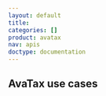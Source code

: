 ```yaml
---
layout: default
title: 
categories: []
product: avatax
nav: apis
doctype: documentation
---
```

<h2>AvaTax use cases</h2>
